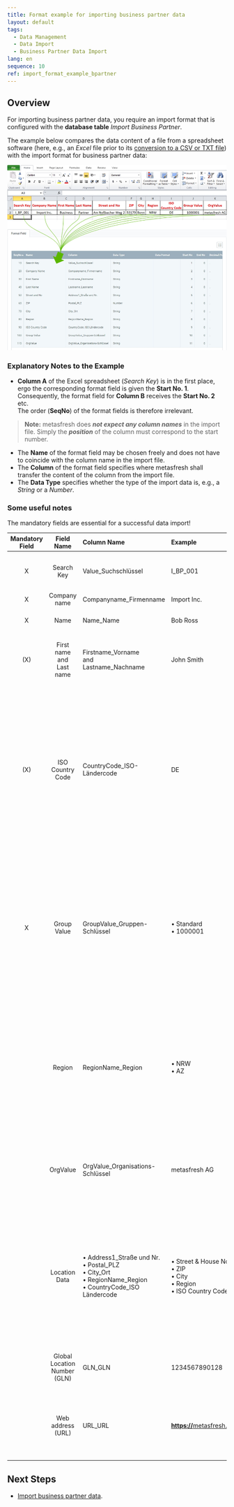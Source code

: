 ```yaml
---
title: Format example for importing business partner data
layout: default
tags:
  - Data Management
  - Data Import
  - Business Partner Data Import
lang: en
sequence: 10
ref: import_format_example_bpartner
---
```


## Overview
For importing business partner data, you require an import format that is configured with the **database table** *Import Business Partner*.

The example below compares the data content of a file from a spreadsheet software (here, e.g., an *Excel* file prior to its [conversion to a CSV or TXT file](Import_file_useful_tips)) with the import format for business partner data:

![](assets/BPartner_import_Excel_table_Format.png)

### Explanatory Notes to the Example
- **Column A** of the Excel spreadsheet (*Search Key*) is in the first place, ergo the corresponding format field is given the **Start No. 1**. Consequently, the format field for **Column B** receives the **Start No. 2** etc.<br> The order (**SeqNo**) of the format fields is therefore irrelevant.
 >**Note:** metasfresh does ***not expect any column names*** in the import file. Simply the ***position*** of the column must correspond to the start number.

- The **Name** of the format field may be chosen freely and does not have to coincide with the column name in the import file.
- The **Column** of the format field specifies where metasfresh shall transfer the content of the column from the import file.
- The **Data Type** specifies whether the type of the import data is, e.g., a *String* or a *Number*.

### Some useful notes
The mandatory fields are essential for a successful data import!

| Mandatory Field | Field Name | Column Name | Example | Note |
| :---: | :---: | :--- | :--- | :--- |
| X | Search Key | Value_Suchschlüssel | I_BP_001 | Business partner search key (unique alphanumeric string) |
| X | Company name | Companyname_Firmenname | Import Inc. | Company name |
| X | Name | Name_Name | Bob Ross | Partner name (for individuals) |
| (X) | First name<br>and<br>Last name | Firstname_Vorname<br>and<br>Lastname_Nachname | John Smith | This information is only required in connection with **contacts** to be imported. |
| (X) | ISO Country Code | CountryCode_ISO-Ländercode | DE | DE = Germany (Ger.: _**De**utschland_)<br> Two-letter country code (in acc. with ISO 3166-1 alpha-2).<br>This information is only required in connection with addresses to be imported.<br> (*You can look up the ISO country code under "[Country, Region](Menu)" in the menu.*) |
| X | Group Value | GroupValue_Gruppen-Schlüssel	| •&nbsp;Standard<br> •&nbsp;1000001 | **Search Key** of the business partner group.<br> ***Attention:*** Not the name!<br> First add the business partner group and then use the search key here.<br> (*You can look up the search key in the respective entry under "[Business Partner Group](Menu)" in the menu.*) |
|  | Region | RegionName_Region | •&nbsp;NRW<br> •&nbsp;AZ | NRW = **N**orth **R**hine-**W**estphalia<br> AZ = **A**ri**z**ona<br> (*You can look up the acronym (**Name**) of a region under the record tab "Region" of the respective country entry under "[Country, Region](Menu)" in the menu.*) |
|  | OrgValue | OrgValue_Organisations-Schlüssel | metasfresh AG | **Search Key** of the organization.<br> ***Attention:*** Not the name!<br> (*You can look up the search key under "[Organization](Menu)" in the menu.*) |
|  | Location Data | •&nbsp;Address1_Straße und Nr.<br> •&nbsp;Postal_PLZ<br> •&nbsp;City_Ort<br> •&nbsp;RegionName_Region<br> •&nbsp;CountryCode_ISO Ländercode | •&nbsp;Street & House No.<br> •&nbsp;ZIP<br> •&nbsp;City<br> •&nbsp;Region<br> •&nbsp;ISO Country Code | For [location data](Add_address_tab) to be imported, at least **City** and **ISO Country Code** must be provided.<br><br> Location data, such as **Street & House No.**, **ZIP** or **Region**, will not be imported unless both **City** and **ISO Country Code** are provided. |
|  | Global Location Number (GLN) | GLN_GLN | 1234567890128 | In order to import a **GLN**, both **City** and **ISO Country Code** are required. |
|  | Web address (URL) | URL_URL | <a href="https://metasfresh.com/en/" title="metasfresh Homepage" target="blank"><strong>https://</strong>metasfresh.com/</a> | For a **URL** to work after import, make sure it begins with the Internet protocol acronym (e.g., `https://`). |

## Next Steps
- [Import business partner data](Import_bpartner_data).
